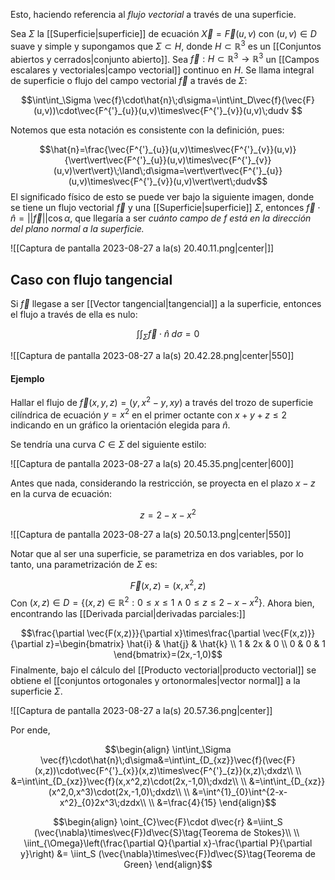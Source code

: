 
Esto, haciendo referencia al *flujo vectorial* a través de una superficie. 

Sea $\Sigma$ la [[Superficie|superficie]] de ecuación $\vec{X}=\vec{F}(u,v)$ con $(u,v)\in D$ suave y simple y supongamos que $\Sigma\subset H$, donde $H\subset \mathbb{R}^3$ es un [[Conjuntos abiertos y cerrados|conjunto abierto]]. Sea $\vec{f}:H\subset\mathbb{R}^3\to\mathbb{R}^3$ un [[Campos escalares y vectoriales|campo vectorial]] continuo en $H$. Se llama integral de superficie o flujo del campo vectorial $\vec{f}$ a través de $\Sigma$: 

$$\int\int_\Sigma \vec{f}\cdot\hat{n}\;d\sigma=\int\int_D\vec{f}(\vec{F}(u,v))\cdot\vec{F^{'}_{u}}(u,v)\times\vec{F^{'}_{v}}(u,v)\;dudv $$

Notemos que esta notación es consistente con la definición, pues: 

$$\hat{n}=\frac{\vec{F^{'}_{u}}(u,v)\times\vec{F^{'}_{v}}(u,v)}{\vert\vert\vec{F^{'}_{u}}(u,v)\times\vec{F^{'}_{v}}(u,v)\vert\vert}\;\land\;d\sigma=\vert\vert\vec{F^{'}_{u}}(u,v)\times\vec{F^{'}_{v}}(u,v)\vert\vert\;dudv$$ 
El significado físico de esto se puede ver bajo la siguiente imagen, donde se tiene un flujo vectorial $\vec{f}$ y una [[Superficie|superficie]] $\Sigma$, entonces $\vec{f}\cdot\hat{n}=\vert\vert\vec{f}\vert\vert\cos\alpha$, que llegaría a ser *cuánto campo de $f$ está en la dirección del plano normal a la superficie.* 

![[Captura de pantalla 2023-08-27 a la(s) 20.40.11.png|center|]]

## Caso con flujo tangencial 

Si $\vec{f}$ llegase a ser [[Vector tangencial|tangencial]] a la superficie, entonces el flujo a través de ella es nulo: 

$$\int\int_\Sigma\vec{f}\cdot\hat{n}\;d\sigma=0$$

![[Captura de pantalla 2023-08-27 a la(s) 20.42.28.png|center|550]]


#### Ejemplo 

Hallar el flujo de $\vec{f}(x,y,z)=(y,x^2-y,xy)$ a través del trozo de superficie cilíndrica de ecuación $y=x^2$ en el primer octante con $x+y+z\leq 2$ indicando en un gráfico la orientación elegida para $\hat{n}$. 

Se tendría una curva $C\in\Sigma$ del siguiente estilo: 

![[Captura de pantalla 2023-08-27 a la(s) 20.45.35.png|center|600]]


Antes que nada, considerando la restricción, se proyecta en el plazo $x-z$ en la curva de ecuación: 

$$z=2-x-x^2$$

![[Captura de pantalla 2023-08-27 a la(s) 20.50.13.png|center|550]]



Notar que al ser una superficie, se parametriza en dos variables, por lo tanto, una parametrización de $\Sigma$ es: 

$$\vec{F}(x,z)=(x,x^2,z)$$ 
Con $(x,z)\in D=\lbrace(x,z)\in\mathbb{R}^2:0\leq x\leq 1\;\land\; 0\leq z\leq 2-x-x^2\rbrace$. Ahora bien, encontrando las [[Derivada parcial|derivadas parciales:]]

$$\frac{\partial \vec{F(x,z)}}{\partial x}\times\frac{\partial \vec{F(x,z)}}{\partial z}=\begin{bmatrix}
\hat{i} & \hat{j} & \hat{k} \\
1 & 2x & 0 \\
0 & 0 & 1
\end{bmatrix}=(2x,-1,0)$$ 
Finalmente, bajo el cálculo del [[Producto vectorial|producto vectorial]] se obtiene el [[conjuntos ortogonales y ortonormales|vector normal]] a la superficie $\Sigma$. 

![[Captura de pantalla 2023-08-27 a la(s) 20.57.36.png|center]]


Por ende, 

$$\begin{align}
\int\int_\Sigma \vec{f}\cdot\hat{n}\;d\sigma&=\int\int_{D_{xz}}\vec{f}(\vec{F}(x,z))\cdot\vec{F^{'}_{x}}(x,z)\times\vec{F^{'}_{z}}(x,z)\;dxdz\\  \\
&=\int\int_{D_{xz}}\vec{f}(x,x^2,z)\cdot(2x,-1,0)\;dxdz\\  \\
&=\int\int_{D_{xz}}(x^2,0,x^3)\cdot(2x,-1,0)\;dxdz\\  \\
&=\int^{1}_{0}\int^{2-x-x^2}_{0}2x^3\;dzdx\\  \\
&=\frac{4}{15}
\end{align}$$


$$\begin{align}
\oint_{C}\vec{F}\cdot d\vec{r} &=\iint_S (\vec{\nabla}\times\vec{F})d\vec{S}\tag{Teorema de Stokes}\\ \\ 
\iint_{\Omega}\left(\frac{\partial Q}{\partial x}-\frac{\partial P}{\partial y}\right) &= \iint_S (\vec{\nabla}\times\vec{F})d\vec{S}\tag{Teorema de Green}
\end{align}$$
